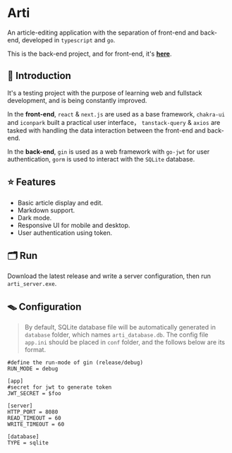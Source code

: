 # Arti
An article-editing application with the separation of front-end and back-end, developed in `typescript` and `go`.

This is the back-end project, and for front-end, it's **[here](https://github.com/NeterAlex/arti)**.

## 🧬 Introduction
It's a testing project with the purpose of learning web and fullstack development, and is being constantly improved.

In the **front-end**, `react` & `next.js` are used as a base framework, `chakra-ui` and `iconpark` built a practical user interface，
`tanstack-query` & `axios` are tasked with handling the data interaction between the front-end and back-end.

In the **back-end**, `gin` is used as a web framework with `go-jwt` for user authentication, 
`gorm` is used to interact with the `SQLite` database.

## ⭐️ Features
+ Basic article display and edit.
+ Markdown support.
+ Dark mode.
+ Responsive UI for mobile and desktop.
+ User authentication using token.

## 🗂 Run
Download the latest release and write a server configuration, then run `arti_server.exe`.

## 🪤 Configuration
> By default, SQLite database file will be automatically generated in `database` folder, which names `arti_database.db`.
> The config file `app.ini` should be placed in `conf` folder, and the follows below are its format.
```
#define the run-mode of gin (release/debug)
RUN_MODE = debug

[app]
#secret for jwt to generate token
JWT_SECRET = $foo

[server]
HTTP_PORT = 8080
READ_TIMEOUT = 60
WRITE_TIMEOUT = 60

[database]
TYPE = sqlite
```
